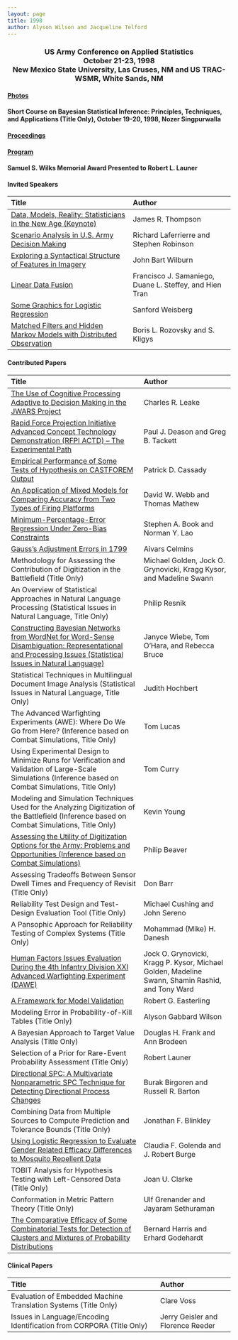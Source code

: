 ```yaml
---
layout: page
title: 1998
author: Alyson Wilson and Jacqueline Telford
---
```

<div align="center"><h3>US Army Conference on Applied Statistics<br>
October 21-23, 1998<br>
New Mexico State University, Las Cruses, NM and US TRAC-WSMR, White Sands, NM</h3></div>

#### [Photos](https://alysongwilson.github.io/ACAS/DOE5/1998.pdf)

#### Short Course on Bayesian Statistical Inference: Principles, Techniques, and Applications (Title Only), October 19-20, 1998, Nozer Singpurwalla 

#### [Proceedings](https://alysongwilson.github.io/ACAS/DOE5/ACAS04.pdf#page=1)

#### [Program](https://alysongwilson.github.io/ACAS/DOE5/ACAS04.pdf#page=9)

#### Samuel S. Wilks Memorial Award Presented to Robert L. Launer


#### Invited Speakers

| Title | Author |
| :--- | :--- |
| [Data, Models, Reality: Statisticians in the New Age (Keynote)](https://alysongwilson.github.io/ACAS/DOE5/ACAS04.pdf#page=17) | James R. Thompson |
| [Scenario Analysis in U.S. Army Decision Making](https://alysongwilson.github.io/ACAS/DOE5/ACAS04.pdf#page=27) | Richard Laferrierre and Stephen Robinson |
| [Exploring a Syntactical Structure of Features in Imagery](https://alysongwilson.github.io/ACAS/DOE5/ACAS04.pdf#page=99) | John Bart Wilburn |
| [Linear Data Fusion](https://alysongwilson.github.io/ACAS/DOE5/ACAS04.pdf#page=123) | Francisco J. Samaniego, Duane L. Steffey, and Hien Tran |
| [Some Graphics for Logistic Regression](https://alysongwilson.github.io/ACAS/DOE5/ACAS04.pdf#page=177) | Sanford Weisberg |
| [Matched Filters and Hidden Markov Models with Distributed Observation](https://alysongwilson.github.io/ACAS/DOE5/ACAS04.pdf#page=199) | Boris L. Rozovsky and S. Kligys |


#### Contributed Papers

| Title | Author |
| :--- | :--- |
| [The Use of Cognitive Processing Adaptive to Decision Making in the JWARS Project](https://alysongwilson.github.io/ACAS/DOE5/ACAS04.pdf#page=33) | Charles R. Leake |
| [Rapid Force Projection Initiative Advanced Concept Technology Demonstration (RFPI ACTD) – The Experimental Path](https://alysongwilson.github.io/ACAS/DOE5/ACAS04.pdf#page=41) | Paul J. Deason and Greg B. Tackett |
| [Empirical Performance of Some Tests of Hypothesis on CASTFOREM Output](https://alysongwilson.github.io/ACAS/DOE5/ACAS04.pdf#page=49) | Patrick D. Cassady |
| [An Application of Mixed Models for Comparing Accuracy from Two Types of Firing Platforms](https://alysongwilson.github.io/ACAS/DOE5/ACAS04.pdf#page=55) | David W. Webb and Thomas Mathew |
| [Minimum-Percentage-Error Regression Under Zero-Bias Constraints](https://alysongwilson.github.io/ACAS/DOE5/ACAS04.pdf#page=63) | Stephen A. Book and Norman Y. Lao |
| [Gauss’s Adjustment Errors in 1799](https://alysongwilson.github.io/ACAS/DOE5/ACAS04.pdf#page=73) | Aivars Celmins |
| Methodology for Assessing the Contribution of Digitization in the Battlefield (Title Only) | Michael Golden, Jock O. Grynovicki, Kragg Kysor, and Madeline Swann |
| An Overview of Statistical Approaches in Natural Language Processing (Statistical Issues in Natural Language, Title Only) | Philip Resnik |
| [Constructing Bayesian Networks from WordNet for Word-Sense Disambiguation: Representational and Processing Issues (Statistical Issues in Natural Language)](https://alysongwilson.github.io/ACAS/DOE5/ACAS04.pdf#page=83) | Janyce Wiebe, Tom O’Hara, and Rebecca Bruce |
| Statistical Techniques in Multilingual Document Image Analysis (Statistical Issues in Natural Language, Title Only) | Judith Hochbert |
| The Advanced Warfighting Experiments (AWE): Where Do We Go from Here? (Inference based on Combat Simulations, Title Only) | Tom Lucas |
| Using Experimental Design to Minimize Runs for Verification and Validation of Large-Scale Simulations (Inference based on Combat Simulations, Title Only) | Tom Curry |
| Modeling and Simulation Techniques Used for the Analyzing Digitization of the Battlefield (Inference based on Combat Simulations, Title Only) | Kevin Young |
| [Assessing the Utility of Digitization Options for the Army: Problems and Opportunities (Inference based on Combat Simulations)](https://alysongwilson.github.io/ACAS/DOE5/ACAS04.pdf#page=93) | Philip Beaver |
| Assessing Tradeoffs Between Sensor Dwell Times and Frequency of Revisit (Title Only) | Don Barr |
| Reliability Test Design and Test-Design Evaluation Tool (Title Only) | Michael Cushing and John Sereno |
| A Pansophic Approach for Reliability Testing of Complex Systems (Title Only) | Mohammad (Mike) H. Danesh |
| [Human Factors Issues Evaluation During the 4th Infantry Division XXI Advanced Warfighting Experiment (DAWE)](https://alysongwilson.github.io/ACAS/DOE5/ACAS04.pdf#page=137) | Jock O. Grynovicki, Kragg P. Kysor, Michael Golden, Madeline Swann, Shamin Rashid, and Tony Ward |
| [A Framework for Model Validation](https://alysongwilson.github.io/ACAS/DOE5/ACAS04.pdf#page=155) | Robert G. Easterling |
| Modeling Error in Probability-of-Kill Tables (Title Only) | Alyson Gabbard Wilson |
| A Bayesian Approach to Target Value Analysis (Title Only) | Douglas H. Frank and Ann Brodeen |
| Selection of a Prior for Rare-Event Probability Assessment (Title Only) | Robert Launer |
| [Directional SPC: A Multivariate Nonparametric SPC Technique for Detecting Directional Process Changes](https://alysongwilson.github.io/ACAS/DOE5/ACAS04.pdf#page=163) | Burak Birgoren and Russell R. Barton |
| Combining Data from Multiple Sources to Compute Prediction and Tolerance Bounds (Title Only) | Jonathan F. Blinkley |
| [Using Logistic Regression to Evaluate Gender Related Efficacy Differences to Mosquito Repellent Data](https://alysongwilson.github.io/ACAS/DOE5/ACAS04.pdf#page=187) | Claudia F. Golenda and J. Robert Burge |
| TOBIT Analysis for Hypothesis Testing with Left-Censored Data (Title Only) | Joan U. Clarke |
| Conformation in Metric Pattern Theory (Title Only) | Ulf Grenander and Jayaram Sethuraman |
| [The Comparative Efficacy of Some Combinatorial Tests for Detection of Clusters and Mixtures of Probability Distributions](https://alysongwilson.github.io/ACAS/DOE5/ACAS04.pdf#page=193) | Bernard Harris and Erhard Godehardt |


#### Clinical Papers

| Title | Author |
| :--- | :--- |
| Evaluation of Embedded Machine Translation Systems (Title Only) | Clare Voss |
| Issues in Language/Encoding Identification from CORPORA (Title Only) | Jerry Geisler and Florence Reeder |
